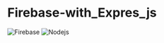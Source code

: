 # Firebase-with_Expres_js

![Firebase](https://img.shields.io/badge/Firebase-007ACC?style=flat-square&logo=firebase)
![Nodejs](https://img.shields.io/badge/-Nodejs-black?style=flat-square&logo=Node.js)
